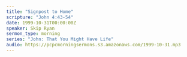 ```yaml
---
title: "Signpost to Home"
scripture: "John 4:43-54"
date: 1999-10-31T00:00:00Z
speaker: Skip Ryan
sermon_type: morning
series: "John: That You Might Have Life"
audio: https://pcpcmorningsermons.s3.amazonaws.com/1999-10-31.mp3 
---
```



